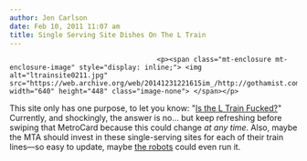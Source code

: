```yaml
---
author: Jen Carlson
date: Feb 10, 2011 11:07 am
title: Single Serving Site Dishes On The L Train
---
```


	
										<p><span class="mt-enclosure mt-enclosure-image" style="display: inline;"> <img alt="ltrainsite0211.jpg" src="https://web.archive.org/web/20141231221615im_/http://gothamist.com/attachments/arts_jen/ltrainsite0211.jpg" width="640" height="448" class="image-none"> </span></p>

<p>This site only has one purpose, to let you know: &quot;<a href="https://web.archive.org/web/20141231221615/http://istheltrainfucked.com/">Is the L Train Fucked?</a>&quot; Currently, and shockingly, the answer is no... but keep refreshing before swiping that MetroCard because this could change <em>at any time</em>. Also, maybe the MTA should invest in these single-serving sites for each of their train lines&#x2014;so easy to update, maybe <a href="https://web.archive.org/web/20141231221615/http://gothamist.com/2010/08/02/why_the_l_train_sucks_so_much.php">the robots</a> could even run it.</p>					
										
									
				